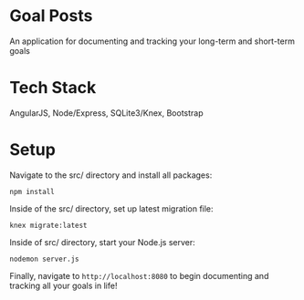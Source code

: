 # Goal Posts
An application for documenting and tracking your long-term and short-term goals

# Tech Stack
AngularJS, Node/Express, SQLite3/Knex, Bootstrap

# Setup
Navigate to the src/ directory and install all packages:

```
npm install
```

Inside of the src/ directory, set up latest migration file:

```
knex migrate:latest
```

Inside of src/ directory, start your Node.js server:

```
nodemon server.js
```

Finally, navigate to `http://localhost:8080` to begin documenting and tracking all your goals in life!
